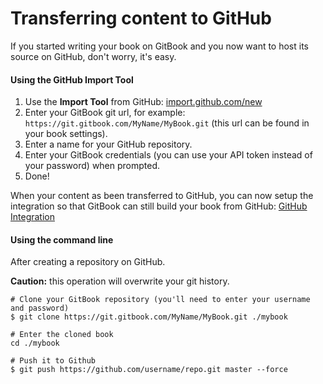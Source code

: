 # Transferring content to GitHub

If you started writing your book on GitBook and you now want to host its source on GitHub, don't worry, it's easy.

#### Using the GitHub Import Tool

1. Use the **Import Tool** from GitHub:  [import.github.com/new](https://import.github.com/new)
2. Enter your GitBook git url, for example: `https://git.gitbook.com/MyName/MyBook.git` (this url can be found in your book settings).
3. Enter a name for your GitHub repository.
4. Enter your GitBook credentials (you can use your API token instead of your password) when prompted.
5. Done!

When your content as been transferred to GitHub, you can now setup the integration so that GitBook can still build your book from GitHub: [GitHub Integration](./README.md)


#### Using the command line

After creating a repository on GitHub.

**Caution:** this operation will overwrite your git history.

```
# Clone your GitBook repository (you'll need to enter your username and password)
$ git clone https://git.gitbook.com/MyName/MyBook.git ./mybook

# Enter the cloned book
cd ./mybook

# Push it to Github
$ git push https://github.com/username/repo.git master --force
```